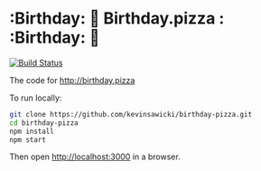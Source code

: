 # :Birthday: :pizza: Birthday.pizza : :Birthday: :pizza:

[![Build Status](https://travis-ci.org/kevinsawicki/birthday-pizza.svg)](https://travis-ci.org/kevinsawicki/birthday-pizza)

The code for http://birthday.pizza

To run locally:

```sh
git clone https://github.com/kevinsawicki/birthday-pizza.git
cd birthday-pizza
npm install
npm start
```

Then open [http://localhost:3000](http://localhost:3000) in a browser.
